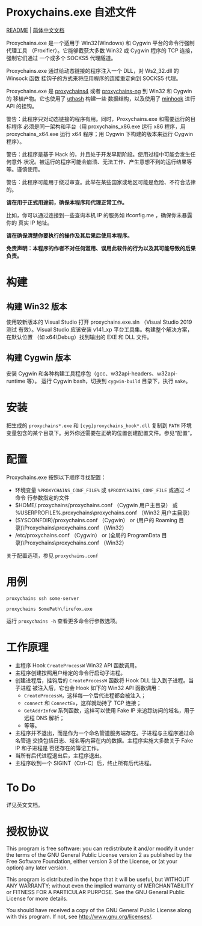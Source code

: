 # Proxychains.exe 自述文件

[README](README.md) | [简体中文文档](README_zh-Hans.md)

Proxychains.exe 是一个适用于 Win32(Windows) 和 Cygwin 平台的命令行强制代理工具
（Proxifier）。它能够截获大多数 Win32 或 Cygwin 程序的 TCP 连接，强制它们通过
一个或多个 SOCKS5 代理隧道。

Proxychains.exe 通过给动态链接的程序注入一个 DLL，对 Ws2_32.dll 的 Winsock 函数
挂钩子的方式来将应用程序的连接重定向到 SOCKS5 代理。

Proxychains.exe 是 [proxychains4](https://github.com/haad/proxychains) 或者
[proxychains-ng](https://github.com/rofl0r/proxychains-ng) 到 Win32 和 Cygwin 的
移植产物。它也使用了 [uthash](https://github.com/troydhanson/uthash) 构建一些
数据结构，以及使用了 [minhook](https://github.com/TsudaKageyu/minhook) 进行 API
的挂钩。

警告：此程序只对动态链接的程序有用。同时，Proxychains.exe 和需要运行的目标程序
必须是同一架构和平台（用 proxychains_x86.exe 运行 x86 程序，用
proxychains_x64.exe 运行 x64 程序；用 Cygwin 下构建的版本来运行 Cygwin 程序）。

警告：此程序是基于 Hack 的，并且处于开发早期阶段。使用过程中可能会发生任何意外
状况。被运行的程序可能会崩溃、无法工作、产生意想不到的运行结果等等。谨慎使用。

警告：此程序可能用于绕过审查。此举在某些国家或地区可能是危险、不符合法律的。

**请在用于正式用途前，确保本程序和代理正常工作。**

比如，你可以通过连接到一些查询本机 IP 的服务如 ifconfig.me ，确保你未暴露你的
真实 IP 地址。

**请在确保清楚你要执行的操作及其后果后使用本程序。**

**免责声明：本程序的作者不对任何滥用、误用此软件的行为以及其可能导致的后果
负责。**

# 构建

## 构建 Win32 版本

使用较新版本的 Visual Studio 打开 proxychains.exe.sln （Visual Studio 2019 测试
有效）。Visual Studio 应该安装 v141_xp 平台工具集。构建整个解决方案，在默认位置
（如 x64\Debug）找到输出的 EXE 和 DLL 文件。

## 构建 Cygwin 版本

安装 Cygwin 和各种构建工具程序包（gcc、w32api-headers、w32api-runtime 等）。
运行 Cygwin bash，切换到 `cygwin-build` 目录下，执行 `make`。

# 安装

把生成的 `proxychains*.exe` 和 `[cyg]proxychains_hook*.dll` 复制到 `PATH` 环境
变量包含的某个目录下。另外你还需要在正确的位置创建配置文件。参见“配置”。

# 配置

Proxychains.exe 按照以下顺序寻找配置：

- 环境变量 `%PROXYCHAINS_CONF_FILE%` 或 `$PROXYCHAINS_CONF_FILE` 或通过 -f 命令
  行参数指定的文件
- $HOME/.proxychains/proxychains.conf （Cygwin 用户主目录） 或
  %USERPROFILE%\.proxychains\proxychains.conf （Win32 用户主目录）
- (SYSCONFDIR)/proxychains.conf （Cygwin） or
  (用户的 Roaming 目录)\Proxychains\proxychains.conf （Win32）
- /etc/proxychains.conf （Cygwin） or
  (全局的 ProgramData 目录)\Proxychains\proxychains.conf （Win32）
  
关于配置选项，参见 `proxychains.conf`

# 用例

`proxychains ssh some-server`

`proxychains SomePath\firefox.exe`

运行 `proxychains -h` 查看更多命令行参数选项。

# 工作原理

- 主程序 Hook `CreateProcessW` Win32 API 函数调用。
- 主程序创建按照用户给定的命令行启动子进程。
- 创建进程后，挂钩后的 `CreateProcessW` 函数将 Hook DLL 注入到子进程。当子进程
  被注入后，它也会 Hook 如下的 Win32 API 函数调用：
  - `CreateProcessW`，这样每一个后代进程都会被注入；
  - `connect` 和 `ConnectEx`，这样就劫持了 TCP 连接；
  - `GetAddrInfoW` 系列函数，这样可以使用 Fake IP 来追踪访问的域名，用于远程
    DNS 解析；
  - 等等。
- 主程序并不退出，而是作为一个命名管道服务端存在。子进程与主程序通过命名管道
  交换包括日志、域名等内容在内的数据。主程序实施大多数关于 Fake IP 和子进程是
  否还存在的簿记工作。
- 当所有后代进程退出后，主程序退出。
- 主程序收到一个 SIGINT（Ctrl-C）后，终止所有后代进程。

# To Do

详见英文文档。

# 授权协议

This program is free software: you can redistribute it and/or modify
it under the terms of the GNU General Public License version 2 as 
published by the Free Software Foundation, either version 3 of the
License, or (at your option) any later version.

This program is distributed in the hope that it will be useful,
but WITHOUT ANY WARRANTY; without even the implied warranty of
MERCHANTABILITY or FITNESS FOR A PARTICULAR PURPOSE.  See the
GNU General Public License for more details.

You should have received a copy of the GNU General Public License
along with this program. If not, see <http://www.gnu.org/licenses/>.